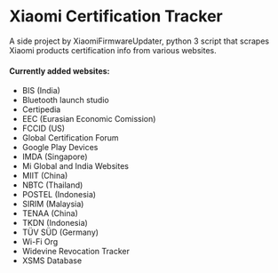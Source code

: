 # Xiaomi Certification Tracker
A side project by XiaomiFirmwareUpdater, python 3 script that scrapes Xiaomi products certification info from various websites.

#### Currently added websites:
- BIS (India)
- Bluetooth launch studio
- Certipedia
- EEC (Eurasian Economic Comission)
- FCCID (US)
- Global Certification Forum
- Google Play Devices
- IMDA (Singapore) 
- Mi Global and India Websites
- MIIT (China)
- NBTC (Thailand)
- POSTEL (Indonesia)
- SIRIM (Malaysia)
- TENAA (China)
- TKDN (Indonesia)
- TÜV SÜD (Germany)
- Wi-Fi Org
- Widevine Revocation Tracker
- XSMS Database
